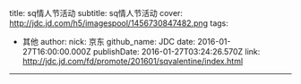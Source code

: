 title: sq情人节活动
subtitle: sq情人节活动
cover: http://jdc.jd.com/h5/imagespool/1456730847482.png
tags:
  - 其他
author:
  nick: 京东
  github_name: JDC
date: 2016-01-27T16:00:00.000Z
publishDate: 2016-01-27T03:24:26.570Z
link: http://jdc.jd.com/fd/promote/201601/sqvalentine/index.html 
---